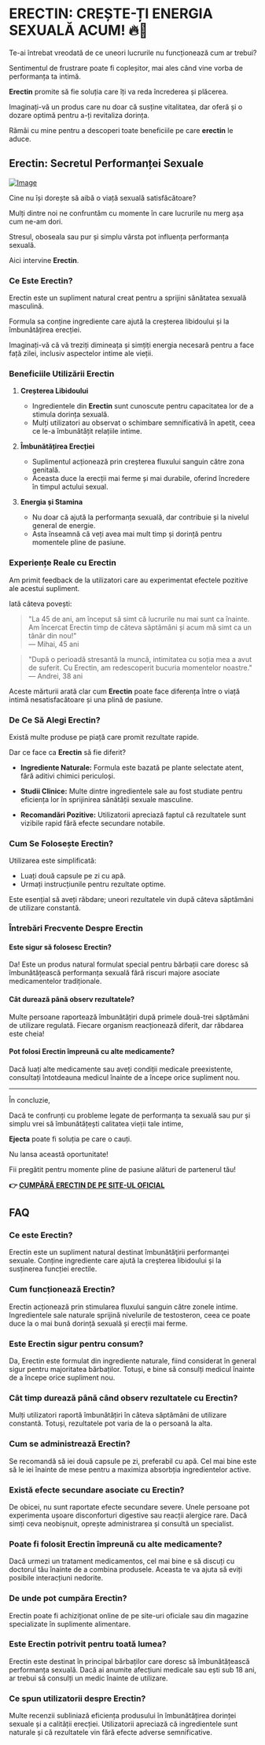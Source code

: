 # ERECTIN: CREȘTE-ȚI ENERGIA SEXUALĂ ACUM! 🔥💪

Te-ai întrebat vreodată de ce uneori lucrurile nu funcționează cum ar trebui? 

Sentimentul de frustrare poate fi copleșitor, mai ales când vine vorba de performanța ta intimă. 

**Erectin** promite să fie soluția care îți va reda încrederea și plăcerea. 

Imaginați-vă un produs care nu doar că susține vitalitatea, dar oferă și o dozare optimă pentru a-ți revitaliza dorința.

Rămâi cu mine pentru a descoperi toate beneficiile pe care **erectin** le aduce.

## Erectin: Secretul Performanței Sexuale

[![Image](https://www2.sellhealth.com/256/erectin_logo_500px120px.jpg)](https://gchaffi.com/3F2Wvson)

Cine nu își dorește să aibă o viață sexuală satisfăcătoare?

Mulți dintre noi ne confruntăm cu momente în care lucrurile nu merg așa cum ne-am dori.

Stresul, oboseala sau pur și simplu vârsta pot influența performanța sexuală.

Aici intervine **Erectin**.

### Ce Este Erectin?

Erectin este un supliment natural creat pentru a sprijini sănătatea sexuală masculină. 

Formula sa conține ingrediente care ajută la creșterea libidoului și la îmbunătățirea erecției.

Imaginați-vă că vă treziți dimineața și simțiți energia necesară pentru a face față zilei, inclusiv aspectelor intime ale vieții.

### Beneficiile Utilizării Erectin

1. **Creșterea Libidoului**
   - Ingredientele din **Erectin** sunt cunoscute pentru capacitatea lor de a stimula dorința sexuală.
   - Mulți utilizatori au observat o schimbare semnificativă în apetit, ceea ce le-a îmbunătățit relațiile intime.

2. **Îmbunătățirea Erecției**
   - Suplimentul acționează prin creșterea fluxului sanguin către zona genitală.
   - Aceasta duce la erecții mai ferme și mai durabile, oferind încredere în timpul actului sexual.

3. **Energia și Stamina**
   - Nu doar că ajută la performanța sexuală, dar contribuie și la nivelul general de energie.
   - Asta înseamnă că veți avea mai mult timp și dorință pentru momentele pline de pasiune.

### Experiențe Reale cu Erectin

Am primit feedback de la utilizatori care au experimentat efectele pozitive ale acestui supliment. 

Iată câteva povești:

> "La 45 de ani, am început să simt că lucrurile nu mai sunt ca înainte. Am încercat Erectin timp de câteva săptămâni și acum mă simt ca un tânăr din nou!"  
> — Mihai, 45 ani

> "După o perioadă stresantă la muncă, intimitatea cu soția mea a avut de suferit. Cu Erectin, am redescoperit bucuria momentelor noastre."  
> — Andrei, 38 ani

Aceste mărturii arată clar cum **Erectin** poate face diferența între o viață intimă nesatisfacătoare și una plină de pasiune.

### De Ce Să Alegi Erectin?

Există multe produse pe piață care promit rezultate rapide. 

Dar ce face ca **Erectin** să fie diferit? 

- **Ingrediente Naturale:** 
  Formula este bazată pe plante selectate atent, fără aditivi chimici periculoși.
  
- **Studii Clinice:** 
  Multe dintre ingredientele sale au fost studiate pentru eficiența lor în sprijinirea sănătății sexuale masculine.

- **Recomandări Pozitive:** 
  Utilizatorii apreciază faptul că rezultatele sunt vizibile rapid fără efecte secundare notabile.

### Cum Se Folosește Erectin?

Utilizarea este simplificată:

- Luați două capsule pe zi cu apă.
- Urmați instrucțiunile pentru rezultate optime.
  
Este esențial să aveți răbdare; uneori rezultatele vin după câteva săptămâni de utilizare constantă.

### Întrebări Frecvente Despre Erectin

#### Este sigur să folosesc Erectin?

Da! Este un produs natural formulat special pentru bărbații care doresc să îmbunătățească performanța sexuală fără riscuri majore asociate medicamentelor tradiționale.

#### Cât durează până observ rezultatele?

Multe persoane raportează îmbunătățiri după primele două-trei săptămâni de utilizare regulată. Fiecare organism reacționează diferit, dar răbdarea este cheia!

#### Pot folosi Erectin împreună cu alte medicamente?

Dacă luați alte medicamente sau aveți condiții medicale preexistente, consultați întotdeauna medicul înainte de a începe orice supliment nou.

---

În concluzie,

Dacă te confrunți cu probleme legate de performanța ta sexuală sau pur și simplu vrei să îmbunătățești calitatea vieții tale intime,

**Ejecta** poate fi soluția pe care o cauți. 

Nu lansa această oportunitate!

Fii pregătit pentru momente pline de pasiune alături de partenerul tău!



**👉 [CUMPĂRĂ ERECTIN DE PE SITE-UL OFICIAL](https://gchaffi.com/3F2Wvson)**

## FAQ

### Ce este Erectin?
Erectin este un supliment natural destinat îmbunătăţirii performanţei sexuale. Conține ingrediente care ajută la creşterea libidoului și la susținerea funcției erectile.

### Cum funcționează Erectin?
Erectin acționează prin stimularea fluxului sanguin către zonele intime. Ingredientele sale naturale sprijină nivelurile de testosteron, ceea ce poate duce la o mai bună dorință sexuală și erecții mai ferme.

### Este Erectin sigur pentru consum?
Da, Erectin este formulat din ingrediente naturale, fiind considerat în general sigur pentru majoritatea bărbaților. Totuși, e bine să consulți medicul înainte de a începe orice supliment nou.

### Cât timp durează până când observ rezultatele cu Erectin?
Mulți utilizatori raportă îmbunătățiri în câteva săptămâni de utilizare constantă. Totuși, rezultatele pot varia de la o persoană la alta.

### Cum se administrează Erectin?
Se recomandă să iei două capsule pe zi, preferabil cu apă. Cel mai bine este să le iei înainte de mese pentru a maximiza absorbția ingredientelor active.

### Există efecte secundare asociate cu Erectin?
De obicei, nu sunt raportate efecte secundare severe. Unele persoane pot experimenta ușoare disconforturi digestive sau reacții alergice rare. Dacă simți ceva neobișnuit, oprește administrarea și consultă un specialist.

### Poate fi folosit Erectin împreună cu alte medicamente?
Dacă urmezi un tratament medicamentos, cel mai bine e să discuți cu doctorul tău înainte de a combina produsele. Aceasta te va ajuta să eviți posibile interacțiuni nedorite.

### De unde pot cumpăra Erectin?
Erectin poate fi achiziționat online de pe site-uri oficiale sau din magazine specializate în suplimente alimentare.

### Este Erectin potrivit pentru toată lumea?
Erectin este destinat în principal bărbaților care doresc să îmbunătățească performanța sexuală. Dacă ai anumite afecțiuni medicale sau ești sub 18 ani, ar trebui să consulți un medic înainte de utilizare.

### Ce spun utilizatorii despre Erectin?
Multe recenzii subliniază eficiența produsului în îmbunătățirea dorinței sexuale și a calității erecției. Utilizatorii apreciază că ingredientele sunt naturale și că rezultatele vin fără efecte adverse semnificative.